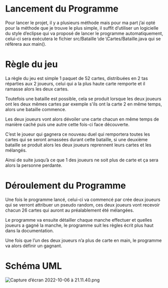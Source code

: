 # Lancement du Programme

Pour lancer le projet, il y a plusieurs méthode mais pour ma part j’ai opté pour la méthode que je trouve le plus simple, il suffit d’utiliser un logicielle du style d’eclipse qui va proposé de lancer le programme automatiquement, celui-ci sera exécutera le fichier src/Bataille \de \Cartes/Bataille.java qui se réfèrera aux main(). 

# Règle du jeu

La règle du jeu est simple 1 paquet de 52 cartes, distribuées en 2 tas réparties aux 2 joueurs, celui qui a la plus haute carte remporte et il ramasse alors les deux cartes.

Toutefois une bataille est possible, cela se produit lorsque les deux joueurs ont les deux mêmes cartes par exemple s'ils ont la carte 2 en même temps, alors une bataille commence.

Les deux joueurs vont alors dévoiler une carte chacun en même temps de manière caché puis une autre cette fois-ci face découverte.

C’est le joueur qui gagnera ce nouveau duel qui remportera toutes les cartes qui se seront amassées durant cette bataille, si une deuxième bataille se produit alors les deux joueurs reprennent leurs cartes et les mélangés.

Ainsi de suite jusqu’à ce que 1 des joueurs ne soit plus de carte et ça sera alors la personne perdante.

# Déroulement du Programme

Une fois le programme lancé, celui-ci va commencé par crée deux joueurs qui se verront attribuer un pseudo random, ces deux joueurs vont recevoir chacun 26 cartes qui auront au préalablement été mélangées.

Le programme va ensuite détailler chaque manche effectuer et quelles joueurs a gagné la manche, le programme suit les règles écrit plus haut dans la documentation.

Une fois que l’un des deux joueurs n’a plus de carte en main, le programme va alors définir un gagnant.

# Schéma UML

![Capture d’écran 2022-10-06 à 21.11.40.png](https://s3-us-west-2.amazonaws.com/secure.notion-static.com/7e648cbb-7a9d-4980-842a-668cec6d39a3/Capture_decran_2022-10-06_a_21.11.40.png)
